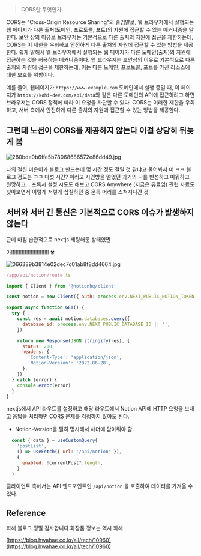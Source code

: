 
> CORS란 무엇인가


CORS는 "Cross-Origin Resource Sharing"의 줄임말로, 웹 브라우저에서 실행되는 웹 페이지가 다른 출처(도메인, 프로토콜, 포트)의 자원에 접근할 수 있는 메커니즘을 말한다. 보안 상의 이유로 브라우저는 기본적으로 다른 출처의 자원에 접근을 제한하는데, CORS는 이 제한을 우회하고 안전하게 다른 출처의 자원에 접근할 수 있는 방법을 제공한다. 쉽게 말해서 웹 브라우저에서 실행되는 웹 페이지가 다른 도메인(출처)의 자원에 접근하는 것을 허용하는 메커니즘이다. 웹 브라우저는 보안상의 이유로 기본적으로 다른 출처의 자원에 접근을 제한하는데, 이는 다른 도메인, 프로토콜, 포트를 가진 리소스에 대한 보호를 위함이다.


예를 들어, 웹페이지가 `https://www.example.com` 도메인에서 실행 중일 때, 이 페이지가 `https://kohi-dev.com/api/data`와 같은 다른 도메인의 API에 접근하려고 하면 브라우저는 CORS 정책에 따라 이 요청을 차단할 수 있다. CORS는 이러한 제한을 우회하고, 서버 측에서 안전하게 다른 출처의 자원에 접근할 수 있는 방법을 제공한다.


## 그런데 노션이 CORS를 제공하지 않는다 이걸 상당히 뒤늦게 봄


![280bde0b6ffe5b78068686572e86dd49.jpg](https://prod-files-secure.s3.us-west-2.amazonaws.com/420927ef-2057-4e77-b9b7-d7005a1db0dd/295e99ed-47d7-4d1c-a0e5-6356aa42094e/280bde0b6ffe5b78068686572e86dd49.jpg?X-Amz-Algorithm=AWS4-HMAC-SHA256&X-Amz-Content-Sha256=UNSIGNED-PAYLOAD&X-Amz-Credential=AKIAT73L2G45HZZMZUHI%2F20240809%2Fus-west-2%2Fs3%2Faws4_request&X-Amz-Date=20240809T111639Z&X-Amz-Expires=3600&X-Amz-Signature=fc3bc60bddeeb15a5b0cfc86875ce88fc2e1cc53d11bfc0006f12981ec379e74&X-Amz-SignedHeaders=host&x-id=GetObject)


나의 절친 미은이가 블로그 만드는데 몇 시간 정도 걸릴 것 같냐고 물어봐서 머 ㅋㅋ 블로그 정도는 ㅋㅋ 다섯 시간? 이러고 시건방을 떨었던 과거의 나를 반성하고 미워하고 원망하고… 프록시 설정 시도도 해보고 CORS Anywhere (지금은 유료임) 관련 자료도 찾아보면서 이렇게 저렇게 삽질하던 중 문득 머리를 스쳐지나간 것


## 서버와 서버 간 통신은 기본적으로 CORS 이슈가 발생하지 않는다


근데 마침 습관적으로 nextjs 세팅해둔 상태였짠


아!!!!!!!!!!!!!!!!!!!!!!!!! 🍀


![066389b3814e02dec7c01ab8f8dd4664.jpg](https://prod-files-secure.s3.us-west-2.amazonaws.com/420927ef-2057-4e77-b9b7-d7005a1db0dd/60f306c7-ecd8-468c-a396-998b58c32756/066389b3814e02dec7c01ab8f8dd4664.jpg?X-Amz-Algorithm=AWS4-HMAC-SHA256&X-Amz-Content-Sha256=UNSIGNED-PAYLOAD&X-Amz-Credential=AKIAT73L2G45HZZMZUHI%2F20240809%2Fus-west-2%2Fs3%2Faws4_request&X-Amz-Date=20240809T111639Z&X-Amz-Expires=3600&X-Amz-Signature=c18201f71c4cc96b402d2e65cfe90f9f02e6de78253da31ab29f328bc01e843f&X-Amz-SignedHeaders=host&x-id=GetObject)


```javascript
/app/api/notion/route.ts

import { Client } from '@notionhq/client'

const notion = new Client({ auth: process.env.NEXT_PUBLIC_NOTION_TOKEN })

export async function GET() {
  try {
    const res = await notion.databases.query({
      database_id: process.env.NEXT_PUBLIC_DATABASE_ID || '',
    })

    return new Response(JSON.stringify(res), {
      status: 200,
      headers: {
        'Content-Type': 'application/json',
        'Notion-Version': '2022-06-28',
      },
    })
  } catch (error) {
    console.error(error)
  }
}
```


nextjs에서 API 라우트를 설정하고 해당 라우트에서 Notion API에 HTTP 요청을 보내고 응답을 처리하면 CORS 문제를 걱정하지 않아도 된다.

- Notion-Version을 필히 명시해서 헤더에 담아줘야 함

```javascript
  const { data } = useCustomQuery(
    'postList',
    () => useFetch({ url: '/api/notion' }),
    {
      enabled: !currentPost?.length,
    }
  )
```


클라이언트 측에서는 API 엔드포인트인 `/api/notion` 을 호출하여 데이터를 가져올 수 있다.


## Reference


화해 블로그 정말 감사합니다 화장품 정보는 역시 화해


[https://blog.hwahae.co.kr/all/tech/10960](https://blog.hwahae.co.kr/all/tech/10960)

